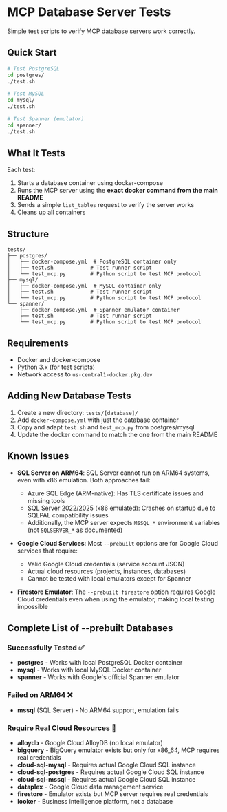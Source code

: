 # MCP Database Server Tests

Simple test scripts to verify MCP database servers work correctly.

## Quick Start

```bash
# Test PostgreSQL
cd postgres/
./test.sh

# Test MySQL
cd mysql/
./test.sh

# Test Spanner (emulator)
cd spanner/
./test.sh
```

## What It Tests

Each test:
1. Starts a database container using docker-compose
2. Runs the MCP server using the **exact docker command from the main README**
3. Sends a simple `list_tables` request to verify the server works
4. Cleans up all containers

## Structure

```
tests/
├── postgres/
│   ├── docker-compose.yml  # PostgreSQL container only
│   ├── test.sh            # Test runner script
│   └── test_mcp.py        # Python script to test MCP protocol
├── mysql/
│   ├── docker-compose.yml  # MySQL container only
│   ├── test.sh            # Test runner script
│   └── test_mcp.py        # Python script to test MCP protocol
└── spanner/
    ├── docker-compose.yml  # Spanner emulator container
    ├── test.sh            # Test runner script
    └── test_mcp.py        # Python script to test MCP protocol
```

## Requirements

- Docker and docker-compose
- Python 3.x (for test scripts)
- Network access to `us-central1-docker.pkg.dev`

## Adding New Database Tests

1. Create a new directory: `tests/[database]/`
2. Add `docker-compose.yml` with just the database container
3. Copy and adapt `test.sh` and `test_mcp.py` from postgres/mysql
4. Update the docker command to match the one from the main README

## Known Issues

- **SQL Server on ARM64**: SQL Server cannot run on ARM64 systems, even with x86 emulation. Both approaches fail:
  - Azure SQL Edge (ARM-native): Has TLS certificate issues and missing tools
  - SQL Server 2022/2025 (x86 emulated): Crashes on startup due to SQLPAL compatibility issues
  - Additionally, the MCP server expects `MSSQL_*` environment variables (not `SQLSERVER_*` as documented)

- **Google Cloud Services**: Most `--prebuilt` options are for Google Cloud services that require:
  - Valid Google Cloud credentials (service account JSON)
  - Actual cloud resources (projects, instances, databases)
  - Cannot be tested with local emulators except for Spanner
  
- **Firestore Emulator**: The `--prebuilt firestore` option requires Google Cloud credentials even when using the emulator, making local testing impossible

## Complete List of --prebuilt Databases

### Successfully Tested ✅
- **postgres** - Works with local PostgreSQL Docker container
- **mysql** - Works with local MySQL Docker container
- **spanner** - Works with Google's official Spanner emulator

### Failed on ARM64 ❌
- **mssql** (SQL Server) - No ARM64 support, emulation fails

### Require Real Cloud Resources 🚫
- **alloydb** - Google Cloud AlloyDB (no local emulator)
- **bigquery** - BigQuery emulator exists but only for x86_64, MCP requires real credentials
- **cloud-sql-mysql** - Requires actual Google Cloud SQL instance
- **cloud-sql-postgres** - Requires actual Google Cloud SQL instance  
- **cloud-sql-mssql** - Requires actual Google Cloud SQL instance
- **dataplex** - Google Cloud data management service
- **firestore** - Emulator exists but MCP server requires real credentials
- **looker** - Business intelligence platform, not a database